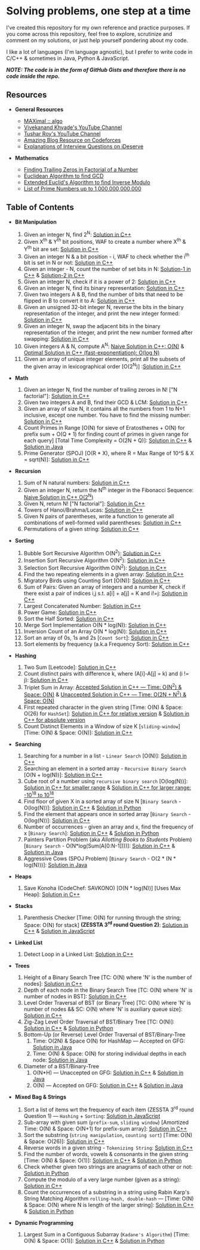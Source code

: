 # Solving problems, one step at a time

I've created this repository for my own reference and practice purposes. If you come across this repository, feel free to explore, scrutinize and comment on my solutions, or just help yourself pondering about my code.

I like a lot of languages (I'm language agnostic), but I prefer to write code in C/C++ & sometimes in Java, Python & JavaScript.

***NOTE: The code is in the form of GitHub Gists and therefore there is no code inside the repo.***

## Resources

- **General Resources**
  - [MAXimal :: algo](http://e-maxx.ru/algo/)
  - [Vivekanand Khyade's YouTube Channel](https://www.youtube.com/channel/UCx-kFfzekMbhODaBss-ZnsA)
  - [Tushar Roy's YouTube Channel](https://www.youtube.com/user/tusharroy2525)
  - [Amazing Blog Resource on Codeforces](http://codeforces.com/blog/entry/13529)
  - [Explanations of Interview Questions on iDeserve](https://www.ideserve.co.in/)

- **Mathematics**
  - [Finding Trailing Zeros in Factorial of a Number](https://www.purplemath.com/modules/factzero.htm)
  - [Euclidean Algorithm to find GCD](https://www.youtube.com/watch?v=p5gn2hj51hs)
  - [Extended Euclid's Algorithm to find Inverse Modulo](https://www.youtube.com/watch?v=hB34-GSDT3k)
  - [List of Prime Numbers up to 1,000,000,000,000](http://compoasso.free.fr/primelistweb/page/prime/liste_online_en.php)

## Table of Contents

- **Bit Manipulation**
  1. Given an integer N, find 2<sup>N</sup>: [Solution in C++](https://gist.github.com/Ch-sriram/2812981bba250d52e75d34d4db50e294)
  2. Given X<sup>th</sup> & Y<sup>th</sup> bit positions, WAF to create a number where X<sup>th</sup> & Y<sup>th</sup> bit are set: [Solution in C++](https://gist.github.com/Ch-sriram/9171a1a9dad728d37eb95f3f185dfa4f)
  3. Given an integer N & a bit position - i, WAF to check whether the i<sup>th</sup> bit is set in N or not: [Solution in C++](https://gist.github.com/Ch-sriram/fef3d0a6274d20f6705495b7cf5b22e4)
  4. Given an integer - N, count the number of set bits in N: [Solution-1 in C++](https://gist.github.com/Ch-sriram/212f8185414fcb71278c6028128fcb2a) & [Solution-2 in C++](https://gist.github.com/Ch-sriram/68f0b06e41a6843fd1f6e81b1f4b1804)
  5. Given an integer N, check if it is a power of 2: [Solution in C++](https://gist.github.com/Ch-sriram/62c046a0affda6907f0a06c8856ec74d)
  6. Given an integer N, find its binary representation: [Solution in C++](https://gist.github.com/Ch-sriram/930cd33f5ab4b6e83bbdb17a0a546ca0)
  7. Given two integers A & B, find the number of bits that need to be flipped in B to convert it to A: [Solution in C++](https://gist.github.com/Ch-sriram/2ec6bd3a3b9df442ce53ae260304f73e)
  8. Given an unsigned 32-bit integer N, reverse the bits in the binary representation of the integer, and print the new integer formed: [Solution in C++](https://gist.github.com/Ch-sriram/4f8b4e1517d37fb71d26d71ece1b190a)
  9. Given an integer N, swap the adjacent bits in the binary representation of the integer, and print the new number formed after swapping: [Solution in C++](https://gist.github.com/Ch-sriram/db50671bc159a3724d8b8318a58ab226)
  10. Given integers A & N, compute A<sup>N</sup>: [Naive Solution in C++: O(N)](https://gist.github.com/Ch-sriram/5359bea35cce5a2d1265547a59ccb81c) & [Optimal Solution in C++ (fast-exponentiation): O(log N)](https://gist.github.com/Ch-sriram/0678934cc6bd8747f95d5e32ba50b4cf)
  11. Given an array of unique integer elements, print all the subsets of the given array in lexicographical order \[O(2<sup>N</sup>)\] :[Solution in C++](https://gist.github.com/Ch-sriram/133e55e269420125a5d2c99aee089143)

- **Math**
  1. Given an integer N, find the number of trailing zeroes in N! \["N factorial"\]: [Solution in C++](https://gist.github.com/Ch-sriram/398355f7ab6ee6ef52c49cab554365ef)
  2. Given two integers A and B, find their GCD & LCM: [Solution in C++](https://gist.github.com/Ch-sriram/5456cca57a36d43a9d7eecc9c87844d6) 
  3. Given an array of size N, it contains all the numbers from 1 to N+1 inclusive, except one number. You have to find the missing number: [Solution in C++](https://gist.github.com/Ch-sriram/ef37fc6877a6042f5c099edd27af5df2)
  4. Count Primes in Range \[O(N) for sieve of Eratosthenes + O(N) for prefix sum + O(Q * 1) for finding count of primes in given range for each query\] \[Total Time Complexity = O(2N + Q)\]: [Solution in C++](https://gist.github.com/Ch-sriram/0e68dd6941c2496b9aff3e466b88f54c) & [Solution in Java](https://gist.github.com/Ch-sriram/eb998b64e420b1c3e89bbf3af574cd38)
  5. Prime Generator (SPOJ) \[O(R * X), where R = Max Range of 10^5 & X = sqrt(N)\]: [Solution in C++](https://gist.github.com/Ch-sriram/59f96b46335d5041fe4cb413d6906227)

- **Recursion**
  1. Sum of N natural numbers: [Solution in C++](https://gist.github.com/Ch-sriram/ead1c0b832960905fba68998a3449563)
  2. Given an integer N, return the N<sup>th</sup> integer in the Fibonacci Sequence: [Naive Solution in C++ O(2<sup>N</sup>)](https://gist.github.com/Ch-sriram/f62ed21b92f3d8cc49f3adbe27847b03)
  3. Given N, return N! ["N factorial"]: [Solution in C++](https://gist.github.com/Ch-sriram/38107caae8ddecc6e29559cfc122a0eb)
  4. Towers of Hanoi/Brahma/Lucas: [Solution in C++](https://gist.github.com/Ch-sriram/5eec7685b6b7112c982338979a936e2b)
  5. Given N pairs of parentheses, write a function to generate all combinations of well-formed valid parentheses: [Solution in C++](https://gist.github.com/Ch-sriram/eba27b5b123faf2537efd36a3ef6688e)
  6. Permutations of a given string: [Solution in C++](https://gist.github.com/Ch-sriram/cc0a04e0dedab01bbf93ee7333fd17ba)

- **Sorting**
  1. Bubble Sort Recursive Algorithm O(N<sup>2</sup>): [Solution in C++](https://gist.github.com/Ch-sriram/be2581094c275d8191f89d565939ad9f)
  2. Insertion Sort Recursive Algorithm O(N<sup>2</sup>): [Solution in C++](https://gist.github.com/Ch-sriram/41ab62e990bb7d5b7990f1734e9d741f)
  3. Selection Sort Recursive Algorithm O(N<sup>2</sup>): [Solution in C++](https://gist.github.com/Ch-sriram/c2ccd12e714379c17b27c360baaeab67)
  4. Find the two repeating elements in a given array: [Solution in C++](https://gist.github.com/Ch-sriram/f4116e9b4aac7a861be8aa4b85302fc0)
  5. Migratory Birds using Counting Sort \[O(N)\]: [Solution in C++](https://gist.github.com/Ch-sriram/0352873393a6ac69f7df077679b2bfb3)
  6. Sum of Pairs: Given an array of integers and a number K, check if there exist a pair of indices i,j s.t. a[i] + a[j] = K and i!=j: [Solution in C++](https://gist.github.com/Ch-sriram/d562c162c1365e253e2612e6281d1f7f)
  7. Largest Concatenated Number: [Solution in C++](https://gist.github.com/Ch-sriram/a05ab29757205a509f22a1f28c030d75)
  8. Power Game: [Solution in C++](https://gist.github.com/Ch-sriram/737842682fe15f91a3eb8a607e9d5f39)
  9. Sort the Half Sorted: [Solution in C++](https://gist.github.com/Ch-sriram/ec720070417f82ce70875e23eaf36d54)
  10. Merge Sort Implementation O(N * log(N)): [Solution in C++](https://gist.github.com/Ch-sriram/7696f1e4140ba4936cbf42cac2b286dd)
  11. Inversion Count of an Array O(N * log(N)): [Solution in C++](https://gist.github.com/Ch-sriram/9a66f3ca68ad5ad1ccb8da2e6cfd9174)
  12. Sort an array of 0s, 1s and 2s \[`Count Sort`\]: [Solution in C++](https://gist.github.com/Ch-sriram/cb1e7aad2a50e46744498153e3f5281d)
  13. Sort elements by frequency (a.k.a Frequency Sort): [Solution in C++](https://gist.github.com/Ch-sriram/836d9a0519c5be44e3f20b9cefba084a)

- **Hashing**
  1. Two Sum \[Leetcode\]: [Solution in C++](https://gist.github.com/Ch-sriram/ce2e2a2812084b86f4c611df741bd740)
  2. Count distinct pairs with difference k, where (A[i]-A[j] = k) and (i != j): [Solution in C++](https://gist.github.com/Ch-sriram/444657575747b39e983afea7f541d45d)
  3. Triplet Sum in Array: [Accepted Solution in C++ &mdash; Time: O(N<sup>2</sup>) & Space: O(N)](https://gist.github.com/Ch-sriram/2f9a44494821da9536b3011865555e91) & [Unaccepted Solution in C++ &mdash; Time: O(2N + N<sup>2</sup>) & Space: O(N)](https://gist.github.com/Ch-sriram/6e79f659fb6c3cded04048796b05dee3)
  4. First repeated character in the given string \[Time: O(N) & Space: O(26) for `HashSet`\]: [Solution in C++ for relative version](https://gist.github.com/Ch-sriram/aa738fed2222753e3e875e8f73ef51dc) & [Solution in C++ for absolute version](https://gist.github.com/Ch-sriram/caf9dc0f8e15f77c5874f6cd1ad10187)
  5. Count Distinct Elements in a Window of size K \[`sliding-window`\] [Time: O(N) & Space: O(N)]: [Solution in C++](https://gist.github.com/Ch-sriram/f6e6f2bfe0b87fd8ae4338d393d31fbe)

- **Searching**
  1. Searching for a number in a list - `Linear Search` \[O(N)\]: [Solution in C++](https://gist.github.com/Ch-sriram/696ccba97e4b4759924001ee6f52032c)
  2. Searching an element in a sorted array - `Recursive Binary Search` [O(N + log(N))]: [Solution in C++](https://gist.github.com/Ch-sriram/3421b62411f95755276565c010a7f713)
  3. Cube root of a number using `recursive binary search` \[O(log(N))\]: [Solution in C++ for smaller range](https://gist.github.com/Ch-sriram/8edf469e233997a34826db9ac77f40ee) & [Solution in C++ for larger range: -10<sup>18</sup> to 10<sup>18</sup>](https://gist.github.com/Ch-sriram/5030489c47dfd83570639fa0b26ff599)
  4. Find floor of given X in a sorted array of size N [`Binary Search` - O(log(N))]: [Solution in C++](https://gist.github.com/Ch-sriram/cbf75b22db2892a7a8c0e56c5c53c2c8) & [Solution in Python](https://gist.github.com/Ch-sriram/ca82b16ea940ee5ab0365466a29c2f78)
  5. Find the element that appears once in sorted array [`Binary Search` - O(log(N))]: [Solution in C++](https://gist.github.com/Ch-sriram/886559adf7493ecd872f69642b3ac2c4)
  6. Number of occurrences - given an array and x, find the frequency of x [`Binary Search`]: [Solution in C++](https://gist.github.com/Ch-sriram/23e2701be67eb8c23759b41a1284595d) & [Solution in Python](https://gist.github.com/Ch-sriram/fcef15346076c77db874e0dba7b3d487)
  7. Painters Partition Problem (aka *Allotting Books to Students* Problem) \[`Binary Search` - O(N*log(Sum(A[0:N-1])))\]: [Solution in C++](https://gist.github.com/Ch-sriram/163cf6a98d07a5ea077cafe9bb12e6e5) & [Solution in Java](https://gist.github.com/Ch-sriram/3e49d229ada23d924163d16d3e3c8953)
  8. Aggressive Cows (SPOJ Problem) [`Binary Search` - O(2 * (N * log(N)))]: [Solution in Java](https://gist.github.com/Ch-sriram/f10e3db33cc553328f82ce1f896b0e50)

- **Heaps**
  1. Save Konoha (CodeChef: SAVKONO) \[O(N * log(N))\] \[Uses Max Heap\]: [Solution in C++](https://gist.github.com/Ch-sriram/ec5a41b051354ce7e17a8807f85a8a4d)

- **Stacks**
  1. Parenthesis Checker [Time: O(N) for running through the string; Space: O(N) for stack] **(ZESSTA 3<sup>rd</sup> round Question 2)**: [Solution in C++](https://gist.github.com/Ch-sriram/c062888444948f01cd4e00ae256b7106) & [Solution in JavaScript](https://gist.github.com/Ch-sriram/ff327fa79d7b103434bb5b1ba6702d93)

- **Linked List**
  1. Detect Loop in a Linked List: [Solution in C++](https://gist.github.com/Ch-sriram/dc5ccfaa0eedcc65410bcba03a2ddf96)

- **Trees**
  1. Height of a Binary Search Tree [TC: O(N) where 'N' is the number of nodes]: [Solution in C++](https://gist.github.com/Ch-sriram/1f328b53a823c537367f3220514eacf8)
  2. Depth of each node in the Binary Search Tree [TC: O(N) where 'N' is number of nodes in BST]: [Solution in C++](https://gist.github.com/Ch-sriram/1f1487f89777a2e4ce6f65d124c14b37)
  3. Level Order Traversal of BST (or Binary Tree) [TC: O(N) where 'N' is number of nodes && SC: O(N) where 'N' is auxiliary queue size]: [Solution in C++](https://gist.github.com/Ch-sriram/84125d9da959c0b9b503d06fb1323b95)
  4. Zig-Zag Level Order Traversal of BST/Binary Tree [TC: O(N)]: [Solution in C++](https://gist.github.com/Ch-sriram/5bf53ee6d476317f86c42e88bf0c1c4d) & [Solution in Python](https://gist.github.com/Ch-sriram/d5fe21eaf4c1be936bda115f8832f20f)
  5. Bottom-Up (or Reverse) Level Order Traversal of BST/Binary-Tree
     1. Time: O(2N) & Space O(N) for HashMap &mdash; Accepted on GFG: [Solution in Java](https://gist.github.com/Ch-sriram/fec8a1aa5b02d7c04858e5dbf10c0f76)
     2. Time: O(N) & Space: O(N) for storing individual depths in each node: [Solution in Java](https://gist.github.com/Ch-sriram/1bd93d3ac973e90b236ccfe1e0c7bf39)
  6. Diameter of a BST/Binary-Tree
     1. O(N*H) &mdash; Unaccepted on GFG: [Solution in C++](https://gist.github.com/Ch-sriram/aa67d6b55c11435626f7b38c542c107d) & [Solution in Java](https://gist.github.com/Ch-sriram/58ae2f8c20c65560aa7737e5a5f4e5f4)
     2. O(N) &mdash; Accepted on GFG: [Solution in C++](https://gist.github.com/Ch-sriram/429f27d9428a6dd62563b977ddbfaead) & [Solution in Java](https://gist.github.com/Ch-sriram/f69d1168ad314fc4d2753a114336881e)

- **Mixed Bag & Strings**
  1. Sort a list of items wrt the frequency of each item (ZESSTA 3<sup>rd</sup> round Question 1) &mdash; `Hashing` + `Sorting`: [Solution in JavaScript](https://gist.github.com/Ch-sriram/ec21a892528f3336e1db0ab37b8d0b93)
  2. Sub-array with given sum (`prefix-sum`, `sliding window`) [Amortized Time: O(N) & Space: O(N+1) for prefix-sum array]: [Solution in C++](https://gist.github.com/Ch-sriram/c463b78d7f22b651c982dab3c36e575c)
  3. Sort the substring (`string manipulation`, `counting sort`) [Time: O(N) & Space: O(26)]: [Solution in C++](https://gist.github.com/Ch-sriram/f074e7a5b5000c16a6cf4e7465f889d8/edit)
  4. Reverse words in a given string - `Tokenizing String`: [Solution in C++](https://gist.github.com/Ch-sriram/a89ed9ce22471fb2e3ed6ab944a897ab)
  5. Find the number of words, vowels & consonants in the given string \[Time: O(N) & Space: O(1)\]: [Solution in C++](https://gist.github.com/Ch-sriram/e9e17cea3eae611cbf4ab1d211842596) & [Solution in Python](https://gist.github.com/Ch-sriram/8db991ac05d835f6d856136d8b707b45)
  6. Check whether given two strings are anagrams of each other or not: [Solution in Python](https://gist.github.com/Ch-sriram/90838b4eacc9a1d9ea659fdac612f115)
  7. Compute the modulo of a very large number (given as a string): [Solution in C++](https://gist.github.com/Ch-sriram/f3954867810975bddd5df4b81df81da3)
  8. Count the occurrences of a substring in a string using Rabin Karp's String Matching Algorithm `rolling-hash, double-hash` &mdash; \[Time: O(N) & Space: O(N) where N is length of the larger string\]: [Solution in C++](https://gist.github.com/Ch-sriram/30be96cbf78701f6f506a97f4985c935) & [Solution in Python](https://gist.github.com/Ch-sriram/2096e9e77277775c9afba4d75ee5ce14)

- **Dynamic Programming**
  1. Largest Sum in a Contiguous Subarray (`Kadane's Algorithm`) [Time: O(N) & Space: O(1)]: [Solution in C++](https://gist.github.com/Ch-sriram/17c6ba7685c58285d9ea760ecd10c713) & [Solution in Python](https://gist.github.com/Ch-sriram/cf45f5382f639b650e0b30ff50fb9eb0)